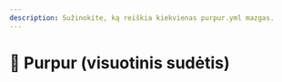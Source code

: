 ```yaml
---
description: Sužinokite, ką reiškia kiekvienas purpur.yml mazgas.
---
```


# 🦑 Purpur (visuotinis sudėtis)
